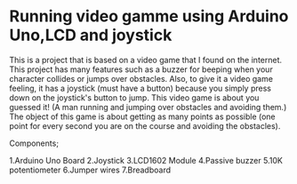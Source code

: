  # Running video gamme using Arduino Uno,LCD and joystick
 
 This is a project that is based on a video game that I found on the internet. This project has many features such as a buzzer for beeping when your character collides or jumps over obstacles. Also, to give it a video game feeling, it has a joystick (must have a button) because you simply press down on the joystick's button to jump. This video game is about you guessed it! (A man running and jumping over obstacles and avoiding them.) The object of this game is about getting as many points as possible (one point for every second you are on the course and avoiding the obstacles).

Components;

1.Arduino Uno Board
2.Joystick
3.LCD1602 Module
4.Passive buzzer
5.10K potentiometer
6.Jumper wires
7.Breadboard
